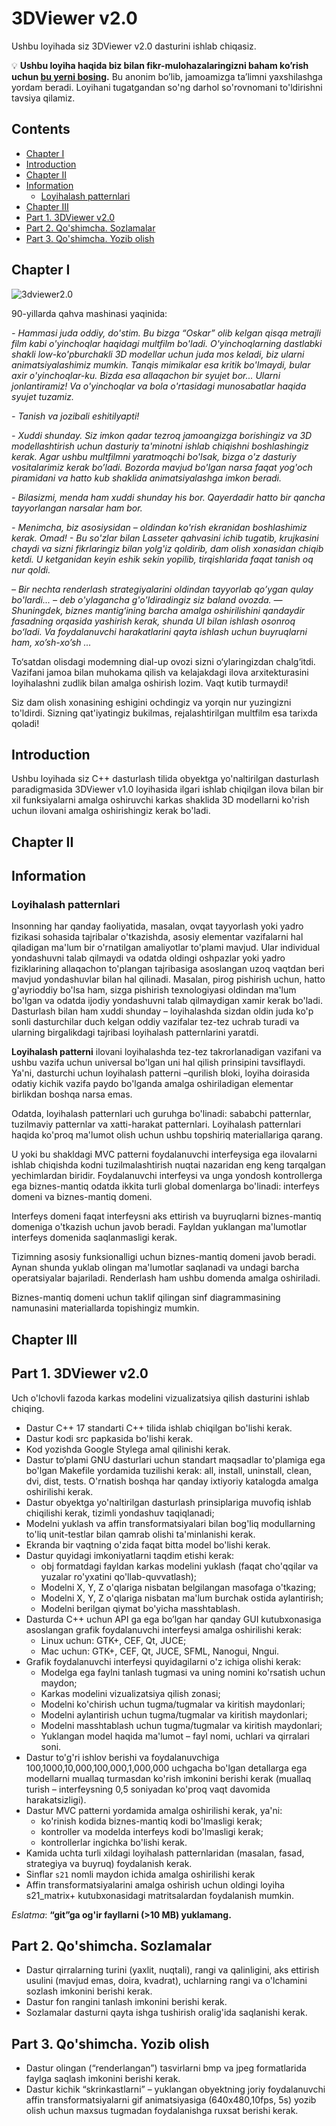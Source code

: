# 3DViewer v2.0

Ushbu loyihada siz 3DViewer v2.0 dasturini ishlab chiqasiz.

💡 **Ushbu loyiha haqida biz bilan fikr-mulohazalaringizni baham ko’rish uchun [bu yerni bosing](https://new.oprosso.net/p/4cb31ec3f47a4596bc758ea1861fb624).** Bu anonim bo’lib, jamoamizga ta’limni yaxshilashga yordam beradi. Loyihani tugatgandan so'ng darhol so'rovnomani to'ldirishni tavsiya qilamiz.

## Contents

  - [Chapter I](#chapter-i)
  - [Introduction](#introduction)
  - [Chapter II](#chapter-ii)
  - [Information](#information)
    - [Loyihalash patternlari](#loyihalash-patternlari)
  - [Chapter III](#chapter-iii)
  - [Part 1. 3DViewer v2.0](#part-1-3dviewer-v20)
  - [Part 2. Qo'shimcha. Sozlamalar](#part-2-qoshimcha-sozlamalar)
  - [Part 3. Qo'shimcha. Yozib olish](#part-3-qoshimcha-yozib-olish)

## Chapter I

![3dviewer2.0](misc/images/3dviewer2.0.PNG)

90-yillarda qahva mashinasi yaqinida:

*- Hammasi juda oddiy, do'stim. Bu bizga “Oskar” olib kelgan qisqa metrajli film kabi o'yinchoqlar haqidagi multfilm bo'ladi. O'yinchoqlarning dastlabki shakli low-ko'pburchakli 3D modellar uchun juda mos keladi, biz ularni animatsiyalashimiz mumkin. Tanqis mimikalar esa kritik bo'lmaydi, bular axir o'yinchoqlar-ku. Bizda esa allaqachon bir syujet bor... Ularni jonlantiramiz! Va o'yinchoqlar va bola o'rtasidagi munosabatlar haqida syujet tuzamiz.*

*- Tanish va jozibali eshitilyapti!*

*- Xuddi shunday. Siz imkon qadar tezroq jamoangizga borishingiz va 3D modellashtirish uchun dasturiy ta'minotni ishlab chiqishni boshlashingiz kerak. Agar ushbu multfilmni yaratmoqchi bo'lsak, bizga o'z dasturiy vositalarimiz kerak bo’ladi. Bozorda mavjud bo'lgan narsa faqat yog'och piramidani va hatto kub shaklida animatsiyalashga imkon beradi.*

*- Bilasizmi, menda ham xuddi shunday his bor. Qayerdadir hatto bir qancha tayyorlangan narsalar ham bor.*

*- Menimcha, biz asosiysidan – oldindan ko'rish ekranidan boshlashimiz kerak. Omad! - Bu so'zlar bilan Lasseter qahvasini ichib tugatib, krujkasini chaydi va sizni fikrlaringiz bilan yolg'iz qoldirib, dam olish xonasidan chiqib ketdi. U ketganidan keyin eshik sekin yopilib, tirqishlarida faqat tanish oq nur qoldi.*

*– Bir nechta renderlash strategiyalarini oldindan tayyorlab qo’ygan qulay bo'lardi... – deb o'ylagancha g'o'ldiradingiz siz baland ovozda. — Shuningdek, biznes mantigʻining barcha amalga oshirilishini qandaydir fasadning orqasida yashirish kerak, shunda UI bilan ishlash osonroq boʻladi. Va foydalanuvchi harakatlarini qayta ishlash uchun buyruqlarni ham, xo’sh-xo’sh ...*

To‘satdan olisdagi modemning dial-up ovozi sizni o‘ylaringizdan chalg‘itdi. Vazifani jamoa bilan muhokama qilish va kelajakdagi ilova arxitekturasini loyihalashni zudlik bilan amalga oshirish lozim. Vaqt kutib turmaydi!

Siz dam olish xonasining eshigini ochdingiz va yorqin nur yuzingizni to'ldirdi. Sizning qat'iyatingiz bukilmas, rejalashtirilgan multfilm esa tarixda qoladi! 

## Introduction

Ushbu loyihada siz C++ dasturlash tilida obyektga yo'naltirilgan dasturlash paradigmasida 3DViewer v1.0 loyihasida ilgari ishlab chiqilgan ilova bilan bir xil funksiyalarni amalga oshiruvchi karkas shaklida 3D modellarni ko'rish uchun ilovani amalga oshirishingiz kerak bo'ladi.

## Chapter II

## Information

### Loyihalash patternlari

Insonning har qanday faoliyatida, masalan, ovqat tayyorlash yoki yadro fizikasi sohasida tajribalar o'tkazishda, asosiy elementar vazifalarni hal qiladigan ma'lum bir o'rnatilgan amaliyotlar to'plami mavjud. Ular individual yondashuvni talab qilmaydi va odatda oldingi oshpazlar yoki yadro fiziklarining allaqachon to'plangan tajribasiga asoslangan uzoq vaqtdan beri mavjud yondashuvlar bilan hal qilinadi. Masalan, pirog pishirish uchun, hatto g'ayrioddiy bo'lsa ham, sizga pishirish texnologiyasi oldindan ma'lum bo'lgan va odatda ijodiy yondashuvni talab qilmaydigan xamir kerak bo'ladi. Dasturlash bilan ham xuddi shunday – loyihalashda sizdan oldin juda ko'p sonli dasturchilar duch kelgan oddiy vazifalar tez-tez uchrab turadi va ularning birgalikdagi tajribasi loyihalash patternlarini yaratdi.

**Loyihalash patterni** ilovani loyihalashda tez-tez takrorlanadigan vazifani va ushbu vazifa uchun universal bo'lgan uni hal qilish prinsipini tavsiflaydi. Ya'ni, dasturchi uchun loyihalash patterni –qurilish bloki, loyiha doirasida odatiy kichik vazifa paydo bo'lganda amalga oshiriladigan elementar birlikdan boshqa narsa emas.

Odatda, loyihalash patternlari uch guruhga bo'linadi: sababchi patternlar, tuzilmaviy patternlar va xatti-harakat patternlari. Loyihalash patternlari haqida ko'proq ma'lumot olish uchun ushbu topshiriq materiallariga qarang.

U yoki bu shakldagi MVC patterni foydalanuvchi interfeysiga ega ilovalarni ishlab chiqishda kodni tuzilmalashtirish nuqtai nazaridan eng keng tarqalgan yechimlardan biridir. Foydalanuvchi interfeysi va unga yondosh kontrollerga ega biznes-mantiq odatda ikkita turli global domenlarga bo'linadi: interfeys domeni va biznes-mantiq domeni.

Interfeys domeni faqat interfeysni aks ettirish va buyruqlarni biznes-mantiq domeniga o'tkazish uchun javob beradi. Fayldan yuklangan ma'lumotlar interfeys domenida saqlanmasligi kerak.

Tizimning asosiy funksionalligi uchun biznes-mantiq domeni javob beradi. Aynan shunda yuklab olingan ma'lumotlar saqlanadi va undagi barcha operatsiyalar bajariladi. Renderlash ham ushbu domenda amalga oshiriladi.

Biznes-mantiq domeni uchun taklif qilingan sinf diagrammasining namunasini materiallarda topishingiz mumkin.


## Chapter III

## Part 1. 3DViewer v2.0

Uch o'lchovli fazoda karkas modelini vizualizatsiya qilish dasturini ishlab chiqing.

- Dastur C++ 17 standarti C++ tilida ishlab chiqilgan bo'lishi kerak.
- Dastur kodi src papkasida bo'lishi kerak.
- Kod yozishda Google Stylega amal qilinishi kerak.
- Dastur to’plami GNU dasturlari uchun standart maqsadlar to'plamiga ega bo'lgan Makefile yordamida tuzilishi kerak: all, install, uninstall, clean, dvi, dist, tests. O'rnatish boshqa har qanday ixtiyoriy katalogda amalga oshirilishi kerak.
- Dastur obyektga yo'naltirilgan dasturlash prinsiplariga muvofiq ishlab chiqilishi kerak, tizimli yondashuv taqiqlanadi;
- Modelni yuklash va affin transformatsiyalari bilan bog'liq modullarning to'liq unit-testlar bilan qamrab olishi ta'minlanishi kerak.
- Ekranda bir vaqtning o'zida faqat bitta model bo'lishi kerak.
- Dastur quyidagi imkoniyatlarni taqdim etishi kerak:
    - obj formatdagi fayldan karkas modelini yuklash (faqat cho'qqilar va yuzalar ro'yxatini qo'llab-quvvatlash);
    - Modelni X, Y, Z o'qlariga nisbatan belgilangan masofaga o'tkazing;
    - Modelni X, Y, Z o'qlariga nisbatan ma'lum burchak ostida aylantirish;
    - Modelni berilgan qiymat bo'yicha masshtablash.
- Dasturda C++ uchun API ga ega bo’lgan har qanday GUI kutubxonasiga asoslangan grafik foydalanuvchi interfeysi amalga oshirilishi kerak:
  * Linux uchun: GTK+, CEF, Qt, JUCE;
  * Mac uchun: GTK+, CEF, Qt, JUCE, SFML, Nanogui, Nngui.
- Grafik foydalanuvchi interfeysi quyidagilarni o'z ichiga olishi kerak:
    - Modelga ega faylni tanlash tugmasi va uning nomini ko'rsatish uchun maydon;
    - Karkas modelini vizualizatsiya qilish zonasi;
    - Modelni ko'chirish uchun tugma/tugmalar va kiritish maydonlari;
    - Modelni aylantirish uchun tugma/tugmalar va kiritish maydonlari;
    - Modelni masshtablash uchun tugma/tugmalar va kiritish maydonlari;
    - Yuklangan model haqida ma'lumot – fayl nomi, uchlari va qirralari soni.
- Dastur to'g'ri ishlov berishi va foydalanuvchiga 100,1000,10,000,100,000,1,000,000 uchgacha bo'lgan detallarga ega modellarni muallaq turmasdan ko'rish imkonini berishi kerak (muallaq turish – interfeysning 0,5 soniyadan ko'proq vaqt davomida harakatsizligi).
- Dastur MVC patterni yordamida amalga oshirilishi kerak, ya'ni:
    - ko'rinish kodida biznes-mantiq kodi bo'lmasligi kerak;
    - kontroller va modelda interfeys kodi bo'lmasligi kerak;
    - kontrollerlar ingichka bo'lishi kerak.
- Kamida uchta turli xildagi loyihalash patternlaridan (masalan, fasad, strategiya va buyruq) foydalanish kerak.
- Sinflar `s21` nomli maydon ichida amalga oshirilishi kerak
- Affin transformatsiyalarini amalga oshirish uchun oldingi loyiha s21_matrix+ kutubxonasidagi matritsalardan foydalanish mumkin.

*Eslatma*: **“git”ga og'ir fayllarni (>10 MB) yuklamang.**

## Part 2. Qo'shimcha. Sozlamalar

- Dastur qirralarning turini (yaxlit, nuqtali), rangi va qalinligini, aks ettirish usulini (mavjud emas, doira, kvadrat), uchlarning rangi va o'lchamini sozlash imkonini berishi kerak.
- Dastur fon rangini tanlash imkonini berishi kerak.
- Sozlamalar dasturni qayta ishga tushirish oralig'ida saqlanishi kerak.

## Part 3. Qo'shimcha. Yozib olish
 
- Dastur olingan (“renderlangan”) tasvirlarni bmp va jpeg formatlarida faylga saqlash imkonini berishi kerak.
- Dastur kichik “skrinkastlarni” – yuklangan obyektning joriy foydalanuvchi affin transformatsiyalarni gif animatsiyasiga (640x480,10fps, 5s) yozib olish uchun maxsus tugmadan foydalanishga ruxsat berishi kerak.